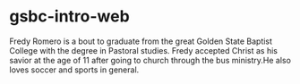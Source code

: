# gsbc-intro-web
  Fredy Romero is a bout to graduate from the great Golden State Baptist College with the degree in Pastoral studies. Fredy accepted Christ as his savior at the age of 11 after going to church through the bus ministry.He also loves soccer and sports in general.
